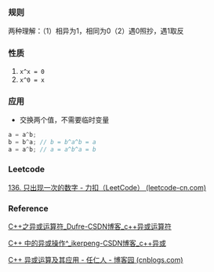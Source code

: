 ### 规则

两种理解：（1）相异为1，相同为0（2）遇0照抄，遇1取反

### 性质

1. `x^x = 0` 
2. `x^0 = x`

### 应用

+ 交换两个值，不需要临时变量

```c++
a = a^b;
b = b^a; // b = b^a^b = a
a = a^b; // a = a^b^a = b
```

### Leetcode

[136. 只出现一次的数字 - 力扣（LeetCode） (leetcode-cn.com)](https://leetcode-cn.com/problems/single-number/)

### Reference

[C++之异或运算符_Dufre-CSDN博客_c++异或运算符](https://blog.csdn.net/u011391629/article/details/51591378)

[C++ 中的异或操作^_ikerpeng-CSDN博客_c++异或](https://blog.csdn.net/ikerpeng/article/details/44832915)

[C++ 异或运算及其应用 - 任仁人 - 博客园 (cnblogs.com)](https://www.cnblogs.com/renzmin/p/11945295.html)

